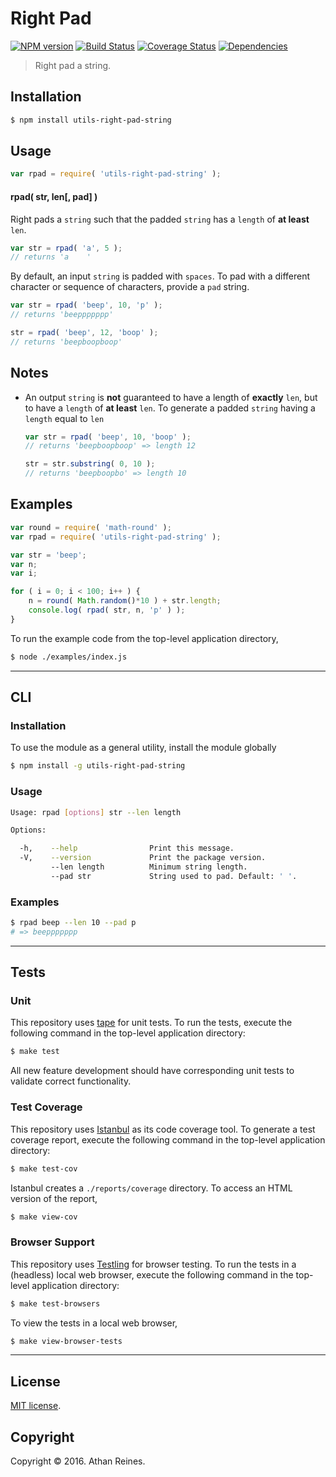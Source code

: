 Right Pad
===
[![NPM version][npm-image]][npm-url] [![Build Status][build-image]][build-url] [![Coverage Status][coverage-image]][coverage-url] [![Dependencies][dependencies-image]][dependencies-url]

> Right pad a string.


## Installation

``` bash
$ npm install utils-right-pad-string
```


## Usage

``` javascript
var rpad = require( 'utils-right-pad-string' );
```

#### rpad( str, len[, pad] )

Right pads a `string` such that the padded `string` has a `length` of __at least__ `len`.


``` javascript
var str = rpad( 'a', 5 );
// returns 'a    '
```

By default, an input `string` is padded with `spaces`. To pad with a different character or sequence of characters, provide a `pad` string.

``` javascript
var str = rpad( 'beep', 10, 'p' );
// returns 'beeppppppp'

str = rpad( 'beep', 12, 'boop' );
// returns 'beepboopboop'
```


## Notes

* An output `string` is __not__ guaranteed to have a length of __exactly__ `len`, but to have a `length` of __at least__ `len`. To generate a padded `string` having a `length` equal to `len`

	``` javascript
	var str = rpad( 'beep', 10, 'boop' );
	// returns 'beepboopboop' => length 12

	str = str.substring( 0, 10 );
	// returns 'beepboopbo' => length 10
	``` 


## Examples

``` javascript
var round = require( 'math-round' );
var rpad = require( 'utils-right-pad-string' );

var str = 'beep';
var n;
var i;

for ( i = 0; i < 100; i++ ) {
	n = round( Math.random()*10 ) + str.length;
	console.log( rpad( str, n, 'p' ) );
}
```

To run the example code from the top-level application directory,

``` bash
$ node ./examples/index.js
```


---
## CLI

### Installation

To use the module as a general utility, install the module globally

``` bash
$ npm install -g utils-right-pad-string
```


### Usage

``` bash
Usage: rpad [options] str --len length

Options:

  -h,    --help                Print this message.
  -V,    --version             Print the package version.
         --len length          Minimum string length.
         --pad str             String used to pad. Default: ' '.
```


### Examples

``` bash
$ rpad beep --len 10 --pad p
# => beeppppppp
```


---
## Tests

### Unit

This repository uses [tape][tape] for unit tests. To run the tests, execute the following command in the top-level application directory:

``` bash
$ make test
```

All new feature development should have corresponding unit tests to validate correct functionality.


### Test Coverage

This repository uses [Istanbul][istanbul] as its code coverage tool. To generate a test coverage report, execute the following command in the top-level application directory:

``` bash
$ make test-cov
```

Istanbul creates a `./reports/coverage` directory. To access an HTML version of the report,

``` bash
$ make view-cov
```


### Browser Support

This repository uses [Testling][testling] for browser testing. To run the tests in a (headless) local web browser, execute the following command in the top-level application directory:

``` bash
$ make test-browsers
```

To view the tests in a local web browser,

``` bash
$ make view-browser-tests
```

<!-- [![browser support][browsers-image]][browsers-url] -->


---
## License

[MIT license](http://opensource.org/licenses/MIT).


## Copyright

Copyright &copy; 2016. Athan Reines.


[npm-image]: http://img.shields.io/npm/v/utils-right-pad-string.svg
[npm-url]: https://npmjs.org/package/utils-right-pad-string

[build-image]: http://img.shields.io/travis/kgryte/utils-right-pad-string/master.svg
[build-url]: https://travis-ci.org/kgryte/utils-right-pad-string

[coverage-image]: https://img.shields.io/codecov/c/github/kgryte/utils-right-pad-string/master.svg
[coverage-url]: https://codecov.io/github/kgryte/utils-right-pad-string?branch=master

[dependencies-image]: http://img.shields.io/david/kgryte/utils-right-pad-string.svg
[dependencies-url]: https://david-dm.org/kgryte/utils-right-pad-string

[dev-dependencies-image]: http://img.shields.io/david/dev/kgryte/utils-right-pad-string.svg
[dev-dependencies-url]: https://david-dm.org/dev/kgryte/utils-right-pad-string

[github-issues-image]: http://img.shields.io/github/issues/kgryte/utils-right-pad-string.svg
[github-issues-url]: https://github.com/kgryte/utils-right-pad-string/issues

[tape]: https://github.com/substack/tape
[istanbul]: https://github.com/gotwarlost/istanbul
[testling]: https://ci.testling.com
